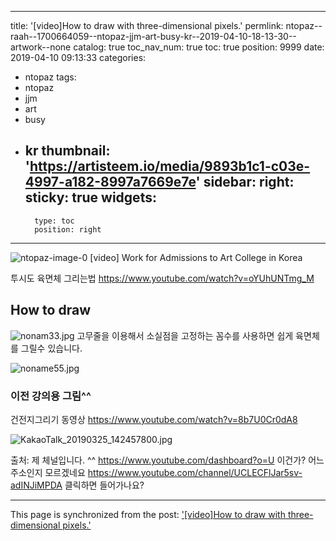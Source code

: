 
---
title: '[video]How to draw  with three-dimensional pixels.'
permlink: ntopaz--raah--1700664059--ntopaz-jjm-art-busy-kr--2019-04-10-18-13-30--artwork--none
catalog: true
toc_nav_num: true
toc: true
position: 9999
date: 2019-04-10 09:13:33
categories:
- ntopaz
tags:
- ntopaz
- jjm
- art
- busy
- kr
thumbnail: 'https://artisteem.io/media/9893b1c1-c03e-4997-a182-8997a7669e7e'
sidebar:
    right:
        sticky: true
widgets:
    -
        type: toc
        position: right
---


![ntopaz-image-0](https://artisteem.io/media/9893b1c1-c03e-4997-a182-8997a7669e7e)
[video] Work for Admissions to Art College in Korea

투시도 육면체 그리는법
https://www.youtube.com/watch?v=oYUhUNTmg_M

## How to draw
![nonam33.jpg](https://cdn.steemitimages.com/DQmUTRwpeJsQ8pGSkhFRCMx3cXq4kAo6kuZ4t4BqgWgBEfH/nonam33.jpg)
고무줄을 이용해서 소실점을 고정하는 꼼수를 사용하면 쉽게 육면체를 그릴수 있습니다.

 
![noname55.jpg](https://cdn.steemitimages.com/DQmT8uxGRbKW4ebbPck1c2AdzMTmxQHxqULYUbdmrjuDatr/noname55.jpg)



### 이전 강의용 그림^^

 건전지그리기 동영상
https://www.youtube.com/watch?v=8b7U0Cr0dA8

![KakaoTalk_20190325_142457800.jpg](https://cdn.steemitimages.com/DQmd43eb4B1VVPRupQnyT79SbpQZzVq87HzD2yQvknQVtNU/KakaoTalk_20190325_142457800.jpg)

출처: 제 체널입니다. ^^ https://www.youtube.com/dashboard?o=U
이건가? 어느 주소인지 모르겠네요 https://www.youtube.com/channel/UCLECFlJar5sv-adINJiMPDA
클릭하면 들어가나요? 

- - -

This page is synchronized from the post: ['[video]How to draw  with three-dimensional pixels.'](https://steemit.com/@raah/ntopaz--raah--1700664059--ntopaz-jjm-art-busy-kr--2019-04-10-18-13-30--artwork--none)
